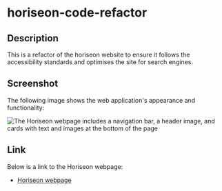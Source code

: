 # horiseon-code-refactor

## Description
This is a refactor of the horiseon website to ensure it follows the accessibility standards and optimises the site for search engines.

## Screenshot
The following image shows the web application's appearance and functionality:

![The Horiseon webpage includes a navigation bar, a header image, and cards with text and images at the bottom of the page](assets\images\horiseon-website.png)

## Link
Below is a link to the Horiseon webpage:

* [Horiseon webpage]( https://aobiaderi.github.io/horiseon-code-refactor/)